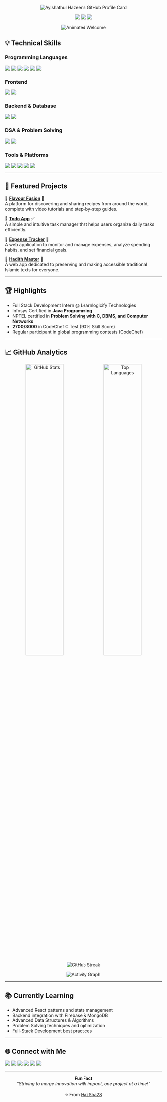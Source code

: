 <p align="center">
  <!-- Awesome animated GitHub profile card -->
  <img src="https://github-profile-card.vercel.app/api/card?username=HazSha28&theme=midnight&show_icons=true&show_stats=true&animation=true" alt="Ayishathul Hazeena GitHub Profile Card" />
</p>

<p align="center">
  <img src="https://img.shields.io/badge/Tech%20%26%20Management%20Student-36DEFF?style=for-the-badge&logo=github&logoColor=white" />
  <img src="https://img.shields.io/badge/Full%20Stack%20Enthusiast-36DEFF?style=for-the-badge&logo=react&logoColor=white" />
  <img src="https://img.shields.io/badge/Building%20with%20Passion-36DEFF?style=for-the-badge&logo=code&logoColor=white" />
</p>

<p align="center">
  <img src="https://readme-typing-svg.demolab.com?font=Fira+Code&size=28&duration=2600&pause=1200&color=36DEFF&center=true&vCenter=true&width=620&lines=Hello+World!+I'm+Ayishathul+Hazeena+%F0%9F%91%8B;Innovating+with+Tech+and+Management;Full-Stack+Dreamer+with+Big+Ideas;Always+Exploring+New+Technologies;Let%27s+Connect+and+Create+Together!" alt="Animated Welcome" />
</p>


## 💡 Technical Skills

### Programming Languages
<p align="left">
  <img src="https://img.shields.io/badge/Java-007396?style=for-the-badge&logo=java&logoColor=white"/>
  <img src="https://img.shields.io/badge/C-00599C?style=for-the-badge&logo=c&logoColor=white"/>
  <img src="https://img.shields.io/badge/JavaScript-F7DF1E?style=for-the-badge&logo=javascript&logoColor=black"/>
  <img src="https://img.shields.io/badge/HTML5-E34F26?style=for-the-badge&logo=html5&logoColor=white"/>
  <img src="https://img.shields.io/badge/CSS3-1572B6?style=for-the-badge&logo=css3&logoColor=white"/>
  <img src="https://img.shields.io/badge/SQL-4479A1?style=for-the-badge&logo=mysql&logoColor=white"/>
</p>

### Frontend
<p align="left">
  <img src="https://img.shields.io/badge/React-20232A?style=for-the-badge&logo=react&logoColor=61DAFB"/>
  <img src="https://img.shields.io/badge/Tailwind_CSS-38B2AC?style=for-the-badge&logo=tailwind-css&logoColor=white"/>
</p>

### Backend & Database
<p align="left">
  <img src="https://img.shields.io/badge/MongoDB-4EA94B?style=for-the-badge&logo=mongodb&logoColor=white"/>
  <img src="https://img.shields.io/badge/MySQL-4479A1?style=for-the-badge&logo=mysql&logoColor=white"/>
</p>

### DSA & Problem Solving
<p align="left">
  <img src="https://img.shields.io/badge/Data_Structures-000000?style=for-the-badge&logo=leetcode&logoColor=yellow"/>
  <img src="https://img.shields.io/badge/Problem_Solving-1F8ACB?style=for-the-badge&logo=codechef&logoColor=white"/>
</p>

### Tools & Platforms
<p align="left">
  <img src="https://img.shields.io/badge/Git-F05032?style=for-the-badge&logo=git&logoColor=white"/>
  <img src="https://img.shields.io/badge/GitHub-181717?style=for-the-badge&logo=github&logoColor=white"/>
  <img src="https://img.shields.io/badge/VS_Code-0078D4?style=for-the-badge&logo=visual-studio-code&logoColor=white"/>
  <img src="https://img.shields.io/badge/Power%20BI-F2C811?style=for-the-badge&logo=powerbi&logoColor=black"/>
  <img src="https://img.shields.io/badge/Maven-C71A36?style=for-the-badge&logo=apachemaven&logoColor=white"/>
</p>

---

## 🌟 Featured Projects

🔹 [**Flavour Fusion**](https://hazsha28.github.io/Flavour-Fusion/) 🍲  
A platform for discovering and sharing recipes from around the world, complete with video tutorials and step-by-step guides.

🔹 [**Todo App**](#) ✅  
A simple and intuitive task manager that helps users organize daily tasks efficiently.

🔹 [**Expense Tracker**](#) 💸  
A web application to monitor and manage expenses, analyze spending habits, and set financial goals.

🔹 [**Hadith Master**](https://hadith-master.vercel.app/) 📖  
A web app dedicated to preserving and making accessible traditional Islamic texts for everyone.

---

## 🏆 Highlights

* Full Stack Development Intern @ Learnlogicify Technologies  
* Infosys Certified in **Java Programming**  
* NPTEL certified in **Problem Solving with C, DBMS, and Computer Networks**  
* **2700/3000** in CodeChef C Test (90% Skill Score)  
* Regular participant in global programming contests (CodeChef)

---

## 📈 GitHub Analytics

<p align="center">
  <img width="49%" src="https://github-readme-stats.vercel.app/api?username=HazSha28&show_icons=true&theme=dark&hide_border=true&count_private=true&bg_color=0D1117&title_color=36DEFF&text_color=36DEFF&icon_color=36DEFF&border_color=36DEFF" alt="GitHub Stats" />
  <img width="49%" src="https://github-readme-stats.vercel.app/api/top-langs/?username=HazSha28&layout=compact&theme=dark&hide_border=true&bg_color=0D1117&title_color=36DEFF&text_color=36DEFF&border_color=36DEFF" alt="Top Languages" />
</p>

<p align="center">
  <img src="https://github-readme-streak-stats.herokuapp.com/?user=HazSha28&theme=dark&hide_border=true&background=0D1117&stroke=36DEFF&ring=36DEFF&fire=36DEFF&currStreakNum=36DEFF&sideNums=36DEFF&currStreakLabel=36DEFF&sideLabels=36DEFF&dates=36DEFF" alt="GitHub Streak" />
</p>

<p align="center">
  <img src="https://github-readme-activity-graph.vercel.app/graph?username=HazSha28&theme=react-dark&hide_border=true&bg_color=0D1117&color=36DEFF&line=36DEFF&point=36DEFF&area=true&area_color=36DEFF&title_color=36DEFF" alt="Activity Graph" />
</p>

---

## 📚 Currently Learning

- Advanced React patterns and state management
- Backend integration with Firebase & MongoDB
- Advanced Data Structures & Algorithms
- Problem Solving techniques and optimization
- Full-Stack Development best practices

---

## 🌐 Connect with Me

<p align="left">
  <a href="https://github.com/HazSha28"><img src="https://img.shields.io/badge/GitHub-181717?style=for-the-badge&logo=github&logoColor=white"/></a>
  <a href="https://www.linkedin.com/in/hazeena-shahul-hameed-b01838292"><img src="https://img.shields.io/badge/LinkedIn-0077B5?style=for-the-badge&logo=linkedin&logoColor=white"/></a>
  <a href="https://codolio.com/profile/Hazeena%20S"><img src="https://img.shields.io/badge/Codolio-1a1a1a?style=for-the-badge" /></a>
  <a href="https://leetcode.com/u/HAZEENA/"><img src="https://img.shields.io/badge/LeetCode-FFA116?logo=leetcode&logoColor=black&style=for-the-badge" /></a>
  <a href="https://www.codechef.com/users/kit27csbs11"><img src="https://img.shields.io/badge/CodeChef-5B4638?logo=codechef&logoColor=white&style=for-the-badge" /></a>
  <a href="https://www.geeksforgeeks.org/user/tohazzwgh/"><img src="https://img.shields.io/badge/GeeksforGeeks-0F9D58?logo=geeksforgeeks&logoColor=white&style=for-the-badge" /></a>
</p>

---

<p align="center">
  <b>Fun Fact</b><br>
  <i>"Striving to merge innovation with impact, one project at a time!"</i>
  <br><br>
  ⭐ From <a href="https://github.com/HazSha28">HazSha28</a>
</p>
